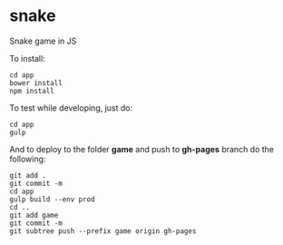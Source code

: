 # snake
Snake game in JS

To install:
```
cd app
bower install
npm install
```

To test while developing, just do:
```
cd app
gulp
```

And to deploy to the folder **game** and push to **gh-pages** branch do the following:
```
git add .
git commit -m 
cd app
gulp build --env prod
cd ..
git add game
git commit -m 
git subtree push --prefix game origin gh-pages
```
